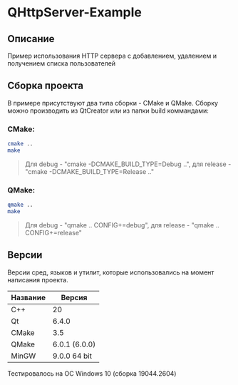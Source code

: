 # QHttpServer-Example

## Описание

Пример использования HTTP сервера с добавлением, удалением и получением списка пользователей

## Сборка проекта

В примере присутствуют два типа сборки - CMake и QMake.
Сборку можно производить из QtCreator или из папки build коммандами:

### CMake:

```bash
cmake ..
make
```
> Для debug - "cmake -DCMAKE_BUILD_TYPE=Debug ..", для release - "cmake -DCMAKE_BUILD_TYPE=Release .."

### QMake:

```bash
qmake ..
make
```
> Для debug - "qmake .. CONFIG+=debug", для release - "qmake .. CONFIG+=release"

## Версии

Версии сред, языков и утилит, которые использовались на момент написания проекта.

| Название | Версия        |
| ---------|---------------|
| C++      | 20            |
| Qt       | 6.4.0         |
| CMake    | 3.5           |
| QMake    | 6.0.1 (6.0.0) |
| MinGW    | 9.0.0 64 bit  |

Тестировалось на ОС Windows 10 (сборка 19044.2604)